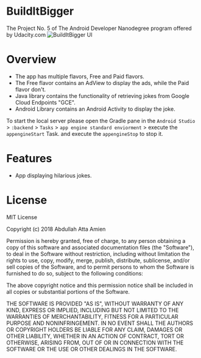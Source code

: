 # BuildItBigger
The Project No. 5 of The Android Developer Nanodegree program offered by Udacity.com
![BuildItBigger UI](https://i.imgur.com/qPfunMj.png)
# Overview
* The app has multiple flavors, Free and Paid flavors.
* The Free flavor contains an AdView to display the ads, while the Paid flavor don't.
* Java library contains the functionality of retrieving jokes from Google Cloud Endpoints "GCE".
* Android Library contains an Android Activity to display the joke.

To start the local server please open the Gradle pane in the `Android Studio` > `:backend` > `Tasks` > `app engine standard enviorment` > execute the `appengineStart` Task.
and execute the `appengineStop` to stop it.

# Features
* App displaying hilarious jokes.

# License 

MIT License

Copyright (c) 2018 Abdullah Atta Amien

Permission is hereby granted, free of charge, to any person obtaining a copy
of this software and associated documentation files (the "Software"), to deal
in the Software without restriction, including without limitation the rights
to use, copy, modify, merge, publish, distribute, sublicense, and/or sell
copies of the Software, and to permit persons to whom the Software is
furnished to do so, subject to the following conditions:

The above copyright notice and this permission notice shall be included in all
copies or substantial portions of the Software.

THE SOFTWARE IS PROVIDED "AS IS", WITHOUT WARRANTY OF ANY KIND, EXPRESS OR
IMPLIED, INCLUDING BUT NOT LIMITED TO THE WARRANTIES OF MERCHANTABILITY,
FITNESS FOR A PARTICULAR PURPOSE AND NONINFRINGEMENT. IN NO EVENT SHALL THE
AUTHORS OR COPYRIGHT HOLDERS BE LIABLE FOR ANY CLAIM, DAMAGES OR OTHER
LIABILITY, WHETHER IN AN ACTION OF CONTRACT, TORT OR OTHERWISE, ARISING FROM,
OUT OF OR IN CONNECTION WITH THE SOFTWARE OR THE USE OR OTHER DEALINGS IN THE
SOFTWARE.
